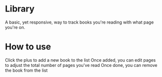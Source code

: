 # Library
A basic, yet responsive, way to track books you're reading with what page you're on.

# How to use
Click the plus to add a new book to the list
Once added, you can edit pages to adjust the total number of pages you've read
Once done, you can remove the book from the list
